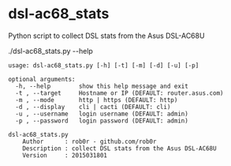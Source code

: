 # dsl-ac68_stats
Python script to collect DSL stats from the Asus DSL-AC68U

./dsl-ac68_stats.py --help
```
usage: dsl-ac68_stats.py [-h] [-t] [-m] [-d] [-u] [-p]

optional arguments:
  -h, --help        show this help message and exit
  -t , --target     Hostname or IP (DEFAULT: router.asus.com)
  -m , --mode       http | https (DEFAULT: http)
  -d , --display    cli | cacti (DEFAULT: cli)
  -u , --username   login username (DEFAULT: admin)
  -p , --password   login password (DEFAULT: admin)

dsl-ac68_stats.py
    Author      : rob0r - github.com/rob0r
    Description : collect DSL stats from the Asus DSL-AC68U
    Version     : 2015031801
```
